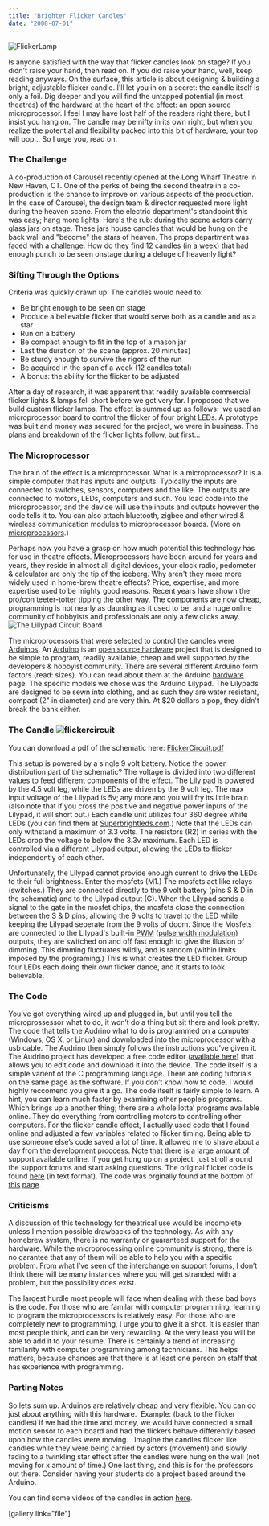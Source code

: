 ```yaml
---
title: "Brighter Flicker Candles"
date: "2008-07-01"
---
```


![FlickerLamp](images/FlickerLamp.png "FlickerLamp")

Is anyone satisfied with the way that flicker candles look on stage? If you didn't raise your hand, then read on. If you did raise your hand, well, keep reading anyways. On the surface, this article is about designing & building a bright, adjustable flicker candle. I'll let you in on a secret: the candle itself is only a foil. Dig deeper and you will find the untapped potential (in most theatres) of the hardware at the heart of the effect: an open source microprocessor. I feel I may have lost half of the readers right there, but I insist you hang on. The candle may be nifty in its own right, but when you realize the potential and flexibility packed into this bit of hardware, your top will pop... So I urge you, read on.

### The Challenge

A co-production of Carousel recently opened at the Long Wharf Theatre in New Haven, CT. One of the perks of being the second theatre in a co-production is the chance to improve on various aspects of the production. In the case of Carousel, the design team & director requested more light during the heaven scene. From the electric department's standpoint this was easy; hang more lights. Here's the rub: during the scene actors carry glass jars on stage. These jars house candles that would be hung on the back wall and "become" the stars of heaven. The props department was faced with a challenge. How do they find 12 candles (in a week) that had enough punch to be seen onstage during a deluge of heavenly light?

### **Sifting Through the Options**

Criteria was quickly drawn up. The candles would need to:

- Be bright enough to be seen on stage
- Produce a believable flicker that would serve both as a candle and as a star
- Run on a battery
- Be compact enough to fit in the top of a mason jar
- Last the duration of the scene (approx. 20 minutes)
- Be sturdy enough to survive the rigors of the run
- Be acquired in the span of a week (12 candles total)
- A bonus: the ability for the flicker to be adjusted

After a day of research, it was apparent that readily available commercial flicker lights & lamps fell short before we got very far. I proposed that we build custom flicker lamps. The effect is summed up as follows:  we used an microprocessor board to control the flicker of four bright LEDs. A prototype was built and money was secured for the project, we were in business. The plans and breakdown of the flicker lights follow, but first...

### The Microprocessor

The brain of the effect is a microprocessor. What is a microprocessor? It is a simple computer that has inputs and outputs. Typically the inputs are connected to switches, sensors, computers and the like. The outputs are connected to motors, LEDs, computers and such. You load code into the microprocessor, and the device will use the inputs and outputs however the code tells it to. You can also attach bluetooth, zigbee and other wired & wireless communication modules to microprocessor boards. (More on [microprocessors](http://en.wikipedia.org/wiki/Microprocessor).)

Perhaps now you have a grasp on how much potential this technology has for use in theatre effects. Microprocessors have been around for years and years, they reside in almost all digital devices, your clock radio, pedometer & calculator are only the tip of the iceberg. Why aren't they more more widely used in home-brew theatre effects? Price, expertise, and more expertise used to be mighty good reasons. Recent years have shown the pro/con teeter-totter tipping the other way. The components are now cheap, programming is not nearly as daunting as it used to be, and a huge online community of hobbyists and professionals are only a few clicks away. ![The Lillypad Circuit Board](images/Lillypad.jpg "The Lillypad Circuit Board")

The microprocessors that were selected to control the candles were [Arduinos](http://www.arduino.cc/). An [Arduino](http://www.arduino.cc/) is an [open source hardware](http://en.wikipedia.org/wiki/Open_source_hardware) project that is designed to be simple to program, readily available, cheap and well supported by the developers & hobbyist community. There are several different Arduino form factors (read: sizes). You can read about them at the Arduino [hardware](http://www.arduino.cc/en/Main/Hardware) page. The specific models we chose was the Arduino Lilypad. The Lilypads are designed to be sewn into clothing, and as such they are water resistant, compact (2" in diameter) and are very thin. At $20 dollars a pop, they didn't break the bank either.

### **The Candle** ![flickercircuit](images/flickercircuit.jpg "flickercircuit")

You can download a pdf of the schematic here: [FlickerCircuit.pdf](http://scenic-shop.com/files/pdf/FlickerCircuit.pdf)

This setup is powered by a single 9 volt battery. Notice the power distribution part of the schematic? The voltage is divided into two different values to feed different components of the effect. The Lily pad is powered by the 4.5 volt leg, while the LEDs are driven by the 9 volt leg. The max input voltage of the Lilypad is 5v; any more and you will fry its little brain (also note that if you cross the positive and negative power inputs of the Lilypad, it will short out.) Each candle unit utilizes four 360 degree white LEDs (you can find them at [Superbrightleds.com](http://www.Superbrightleds.com/).) Note that the LEDs can only withstand a maximum of 3.3 volts. The resistors (R2) in series with the LEDs drop the voltage to below the 3.3v maximum. Each LED is controlled via a different Lilypad output, allowing the LEDs to flicker independently of each other.

Unfortunately, the Lilypad cannot provide enough current to drive the LEDs to their full brightness. Enter the mosfets (M1.) The mosfets act like relays (switches.) They are connected directly to the 9 volt battery (pins S & D in the schematic) and to the Lilypad output (G). When the Lilypad sends a signal to the gate in the mosfet chips, the mosfets close the connection between the S & D pins, allowing the 9 volts to travel to the LED while keeping the Lilypad seperate from the 9 volts of doom. Since the Mosfets are connected to the Lilypad's built-in [PWM](http://en.wikipedia.org/wiki/Pulse-width_modulation) ([pulse width modulation](http://en.wikipedia.org/wiki/Pulse-width_modulation)) outputs, they are switched on and off fast enough to give the illusion of dimming. This dimming fluctuates wildly, and is random (within limits imposed by the programing.) This is what creates the LED flicker. Group four LEDs each doing their own flicker dance, and it starts to look believable.

### **The Code**

You’ve got everything wired up and plugged in, but until you tell the microprossessor what to do, it won’t do a thing but sit there and look pretty. The code that tells the Audrino what to do is programmed on a computer (Windows, OS X, or Linux) and downloaded into the microprocessor with a usb cable. The Audrino then simply follows the instructions you’ve given it. The Audrino project has developed a free code editor ([available here](http://www.arduino.cc/en/Main/Software)) that allows you to edit code and download it into the device. The code itself is a simple varient of the C programming language. There are coding tutorials on the same page as the software. If you don’t know how to code, I would highly reccomend you give it a go. The code itself is fairly simple to learn. A hint, you can learn much faster by examining other people’s programs. Which brings up a another thing; there are a whole lotta’ programs available online. They do everything from controlling motors to controlling other computers. For the flicker candle effect, I actually used code that I found online and adjusted a few variables related to flicker timing. Being able to use someone else’s code saved a lot of time. It allowed me to shave about a day from the development proccess. Note that there is a large amount of support available online. If you get hung up on a project, just stroll around the support forums and start asking questions. The original flicker code is found [here](http://www.scenic-shop.com/files/code/flicker_code.txt) (in text format). The code was orginally found at the bottom of [this](http://www.arduino.cc/cgi-bin/yabb2/YaBB.pl?num=1192693288) [page](http://www.arduino.cc/cgi-bin/yabb2/YaBB.pl?num=1192693288).

### Criticisms

A discussion of this technology for theatrical use would be incomplete unless I mention possible drawbacks of the technology. As with any homebrew system, there is no warranty or guaranteed support for the hardware. While the microprocessing online community is strong, there is no garantee that any of them will be able to help you with a specific problem. From what I’ve seen of the interchange on support forums, I don’t think there will be many instances where you will get stranded with a problem, but the possibility does exist.

The largest hurdle most people will face when dealing with these bad boys is the code. For those who are familar with computer programming, learning to program the microprocessors is relatively easy. For those who are completely new to programming, I urge you to give it a shot. It is easier than most people think, and can be very rewarding. At the very least you will be able to add it to your resume. There is certainly a trend of increasing familarity with computer programming among technicians. This helps matters, because chances are that there is at least one person on staff that has experience with programming.

### **Parting Notes**

So lets sum up. Arduinos are relatively cheap and very flexible. You can do just about anything with this hardware.  Example: (back to the flicker candles) if we had the time and money, we would have connected a small motion sensor to each board and had the flickers behave differently based upon how the candles were moving.   Imagine the candles flicker like candles while they were being carried by actors (movement) and slowly fading to a twinkling star effect after the candles were hung on the wall (not moving for x amount of time.) One last thing, and this is for the professors out there. Consider having your students do a project based around the Arduino.

You can find some videos of the candles in action [here](http://scenic-shop.com/wp/2008/10/flicker-candle-movies/).

\[gallery link="file"\]

